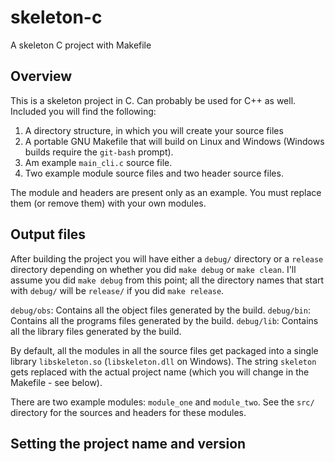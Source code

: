 # skeleton-c
A skeleton C project with Makefile

## Overview
This is a skeleton project in C. Can probably be used for C++ as well.
Included you will find the following:
1. A directory structure, in which you will create your source files
2. A portable GNU Makefile that will build on Linux and Windows (Windows
   builds require the `git-bash` prompt).
3. Am example `main_cli.c` source file.
4. Two example module source files and two header source files.

The module and headers are present only as an example. You must replace
them (or remove them) with your own modules.

## Output files
After building the project you will have either a `debug/` directory or a
`release` directory depending on whether you did `make debug` or `make
clean`. I'll assume you did `make debug` from this point; all the
directory names that start with `debug/` will be `release/` if you did
`make release`.

`debug/obs`:   Contains all the object files generated by the build.
`debug/bin`:   Contains all the programs files generated by the build.
`debug/lib`:   Contains all the library files generated by the build.

By default, all the modules in all the source files get packaged into a
single library `libskeleton.so` (`libskeleton.dll` on Windows). The string
`skeleton` gets replaced with the actual project name (which you will
change in the Makefile - see below).

There are two example modules: `module_one` and `module_two`. See the
`src/` directory for the sources and headers for these modules.

## Setting the project name and version

